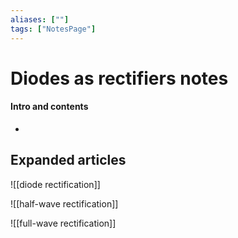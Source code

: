 ```yaml
---
aliases: [""]
tags: ["NotesPage"]
---
```


# Diodes as rectifiers notes

#### Intro and contents
- 


## Expanded articles
![[diode rectification]]

![[half-wave rectification]]

![[full-wave rectification]]